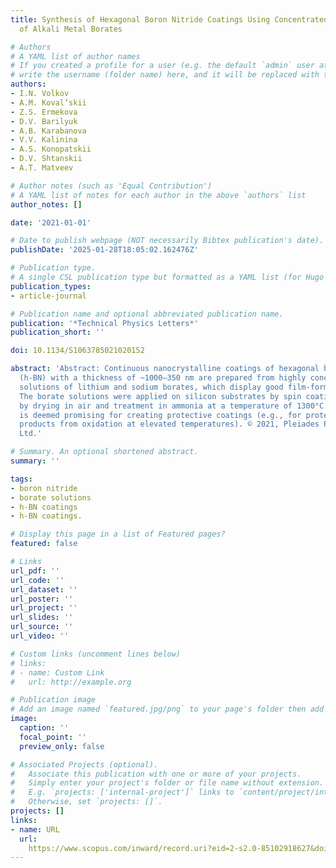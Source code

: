 ```yaml
---
title: Synthesis of Hexagonal Boron Nitride Coatings Using Concentrated Solutions
  of Alkali Metal Borates

# Authors
# A YAML list of author names
# If you created a profile for a user (e.g. the default `admin` user at `content/authors/admin/`), 
# write the username (folder name) here, and it will be replaced with their full name and linked to their profile.
authors:
- I.N. Volkov
- A.M. Koval’skii
- Z.S. Ermekova
- D.V. Barilyuk
- A.B. Karabanova
- V.V. Kalinina
- A.S. Konopatskii
- D.V. Shtanskii
- A.T. Matveev

# Author notes (such as 'Equal Contribution')
# A YAML list of notes for each author in the above `authors` list
author_notes: []

date: '2021-01-01'

# Date to publish webpage (NOT necessarily Bibtex publication's date).
publishDate: '2025-01-28T18:05:02.162476Z'

# Publication type.
# A single CSL publication type but formatted as a YAML list (for Hugo requirements).
publication_types:
- article-journal

# Publication name and optional abbreviated publication name.
publication: '*Technical Physics Letters*'
publication_short: ''

doi: 10.1134/S1063785021020152

abstract: 'Abstract: Continuous nanocrystalline coatings of hexagonal boron nitride
  (h-BN) with a thickness of ~1000‒350 nm are prepared from highly concentrated aqueous
  solutions of lithium and sodium borates, which display good film-forming properties.
  The borate solutions were applied on silicon substrates by spin coating followed
  by drying in air and treatment in ammonia at a temperature of 1300°C. This method
  is deemed promising for creating protective coatings (e.g., for protecting carbon
  products from oxidation at elevated temperatures). © 2021, Pleiades Publishing,
  Ltd.'

# Summary. An optional shortened abstract.
summary: ''

tags:
- boron nitride
- borate solutions
- h-BN coatings
- h-BN coatings.

# Display this page in a list of Featured pages?
featured: false

# Links
url_pdf: ''
url_code: ''
url_dataset: ''
url_poster: ''
url_project: ''
url_slides: ''
url_source: ''
url_video: ''

# Custom links (uncomment lines below)
# links:
# - name: Custom Link
#   url: http://example.org

# Publication image
# Add an image named `featured.jpg/png` to your page's folder then add a caption below.
image:
  caption: ''
  focal_point: ''
  preview_only: false

# Associated Projects (optional).
#   Associate this publication with one or more of your projects.
#   Simply enter your project's folder or file name without extension.
#   E.g. `projects: ['internal-project']` links to `content/project/internal-project/index.md`.
#   Otherwise, set `projects: []`.
projects: []
links:
- name: URL
  url: 
    https://www.scopus.com/inward/record.uri?eid=2-s2.0-85102918627&doi=10.1134%2fS1063785021020152&partnerID=40&md5=7f7905efbe4391e87ce7343de8ce4d8a
---
```

